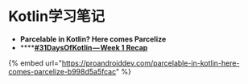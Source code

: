 # Kotlin学习笔记

* **Parcelable in Kotlin? Here comes Parcelize**
* \*\*\*\*[**\#31DaysOfKotlin — Week 1 Recap**](https://medium.com/androiddevelopers/31daysofkotlin-week-1-recap-fbd5a622ef86)

{% embed url="https://proandroiddev.com/parcelable-in-kotlin-here-comes-parcelize-b998d5a5fcac" %}



